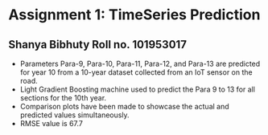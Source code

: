 # Assignment 1: TimeSeries Prediction
## Shanya Bibhuty Roll no. 101953017
- Parameters Para-9, Para-10, Para-11, Para-12, and Para-13 are predicted for year 10 from a 10-year dataset collected from an IoT sensor on the road.
- Light Gradient Boosting machine used to predict the Para 9 to 13 for all sections for the 10th year.
- Comparison plots have been made to showcase the actual and predicted values simultaneously.
- RMSE value is 67.7
